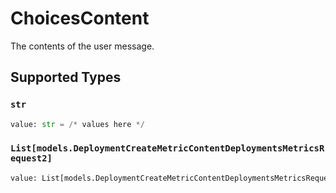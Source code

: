 # ChoicesContent

The contents of the user message.


## Supported Types

### `str`

```python
value: str = /* values here */
```

### `List[models.DeploymentCreateMetricContentDeploymentsMetricsRequest2]`

```python
value: List[models.DeploymentCreateMetricContentDeploymentsMetricsRequest2] = /* values here */
```

